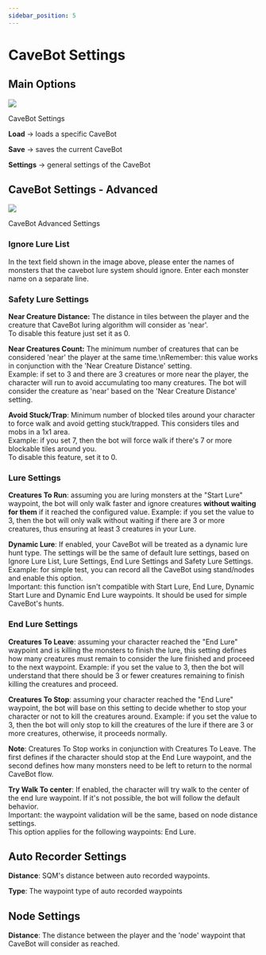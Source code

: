 ```yaml
---
sidebar_position: 5
---
```


# CaveBot Settings
## Main Options
<div class="text--center">
  <img src="/img/cavebot_settings.png" />
  <p>CaveBot Settings</p>
</div>

**Load** -> loads a specific CaveBot

**Save** -> saves the current CaveBot

**Settings** -> general settings of the CaveBot

## CaveBot Settings - Advanced
<div class="text--center">
  <img src="/img/cavebot_settings_window_2.png" />
  <p>CaveBot Advanced Settings</p>
</div>

### Ignore Lure List
In the text field shown in the image above, please enter the names of monsters that the cavebot lure system should ignore. Enter each monster name on a separate line.

### Safety Lure Settings
**Near Creature Distance:** The distance in tiles between the player and the creature that CaveBot luring algorithm will consider as 'near'.<br />To disable this feature just set it as 0.

**Near Creatures Count:** The minimum number of creatures that can be considered 'near' the player at the same time.\nRemember: this value works in conjunction with the 'Near Creature Distance' setting.  <br />Example: if set to 3 and there are 3 creatures or more near the player, the character will run to avoid accumulating too many creatures. The bot will consider the creature as 'near' based on the 'Near Creature Distance' setting.

**Avoid Stuck/Trap**: Minimum number of blocked tiles around your character to force walk and avoid getting stuck/trapped. This considers tiles and mobs in a 1x1 area.<br />Example: if you set 7, then the bot will force walk if there's 7 or more blockable tiles around you.<br />To disable this feature, set it to 0.

### Lure Settings
**Creatures To Run**: assuming you are luring monsters at the "Start Lure" waypoint, the bot will only walk faster and ignore creatures **without waiting for them** if it reached the configured value. Example: if you set the value to 3, then the bot will only walk without waiting if there are 3 or more creatures, thus ensuring at least 3 creatures in your Lure.

**Dynamic Lure**: If enabled, your CaveBot will be treated as a dynamic lure hunt type. The settings will be the same of default lure settings, based on Ignore Lure List, Lure Settings, End Lure Settings and Safety Lure Settings.<br />Example: for simple test, you can record all the CaveBot using stand/nodes and enable this option.<br />Important: this function isn't compatible with Start Lure, End Lure, Dynamic Start Lure and Dynamic End Lure waypoints. It should be used for simple CaveBot's hunts.

### End Lure Settings
**Creatures To Leave**: assuming your character reached the "End Lure" waypoint and is killing the monsters to finish the lure, this setting defines how many creatures must remain to consider the lure finished and proceed to the next waypoint. Example: if you set the value to 3, then the bot will understand that there should be 3 or fewer creatures remaining to finish killing the creatures and proceed.

**Creatures To Stop**: assuming your character reached the "End Lure" waypoint, the bot will base on this setting to decide whether to stop your character or not to kill the creatures around. Example: if you set the value to 3, then the bot will only stop to kill the creatures of the lure if there are 3 or more creatures, otherwise, it proceeds normally.

**Note**: Creatures To Stop works in conjunction with Creatures To Leave. The first defines if the character should stop at the End Lure waypoint, and the second defines how many monsters need to be left to return to the normal CaveBot flow.

**Try Walk To center**: If enabled, the character will try walk to the center of the end lure waypoint. If it's not possible, the bot will follow the default behavior.<br />Important: the waypoint validation will be the same, based on node distance settings.<br />This option applies for the following waypoints: End Lure.

## Auto Recorder Settings
**Distance**: SQM's distance between auto recorded waypoints.

**Type**: The waypoint type of auto recorded waypoints

## Node Settings
**Distance**: The distance between the player and the 'node' waypoint that CaveBot will consider as reached.
